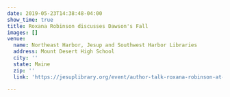 ```yaml
---
date: 2019-05-23T14:38:48-04:00
show_time: true
title: Roxana Robinson discusses Dawson's Fall
images: []
venue:
  name: Northeast Harbor, Jesup and Southwest Harbor Libraries
  address: Mount Desert High School
  city: ''
  state: Maine
  zip: ''
  link: 'https://jesuplibrary.org/event/author-talk-roxana-robinson-at-mdi-high-school/ '

---
```

